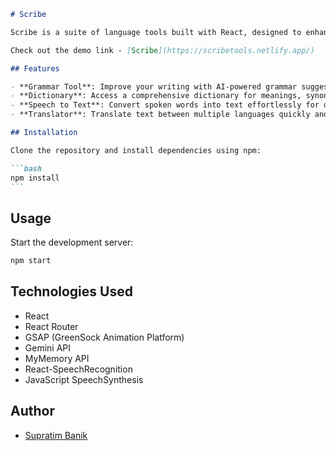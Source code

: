 ````markdown
# Scribe

Scribe is a suite of language tools built with React, designed to enhance your writing and communication experience.

Check out the demo link - [Scribe](https://scribetools.netlify.app/)

## Features

- **Grammar Tool**: Improve your writing with AI-powered grammar suggestions.
- **Dictionary**: Access a comprehensive dictionary for meanings, synonyms, and more.
- **Speech to Text**: Convert spoken words into text effortlessly for documentation.
- **Translator**: Translate text between multiple languages quickly and accurately.

## Installation

Clone the repository and install dependencies using npm:

```bash
npm install
```
````

## Usage

Start the development server:

```bash
npm start
```

## Technologies Used

- React
- React Router
- GSAP (GreenSock Animation Platform)
- Gemini API
- MyMemory API
- React-SpeechRecognition
- JavaScript SpeechSynthesis

## Author

- [Supratim Banik](https://github.com/supratimbanik/)
